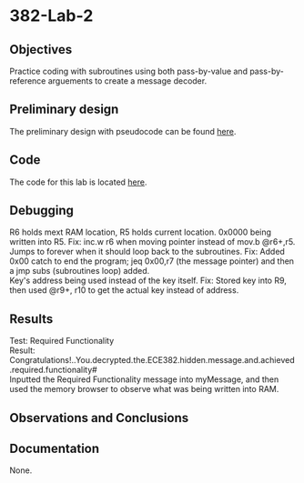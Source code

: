 382-Lab-2
=========

Objectives
----------
Practice coding with subroutines using both pass-by-value and pass-by-reference arguements to create a message decoder.

Preliminary design
------------------
The preliminary design with pseudocode can be found [here](https://raw.githubusercontent.com/SeanGavan/382-Lab-2/master/images/flowchart.png).

Code
----
The code for this lab is located [here](https://raw.githubusercontent.com/SeanGavan/382-Lab-2/master/code/Decrypt.asm).

Debugging
---------
R6 holds mext RAM location, R5 holds current location. 0x0000 being written into R5. Fix: inc.w r6 when moving pointer instead of mov.b @r6+,r5.  
Jumps to forever when it should loop back to the subroutines. Fix: Added 0x00 catch to end the program; jeq 0x00,r7 (the message pointer) and then a jmp subs (subroutines loop) added.  
Key's address being used instead of the key itself. Fix: Stored key into R9, then used @r9+, r10 to get the actual key instead of address.


Results
-------
Test: Required Functionality  
Result: Congratulations!..You.decrypted.the.ECE382.hidden.message.and.achieved.required.functionality#  
Inputted the Required Functionality message into myMessage, and then used the memory browser to observe what was being written into RAM.

Observations and Conclusions
----------------------------


Documentation
-------------
None.
